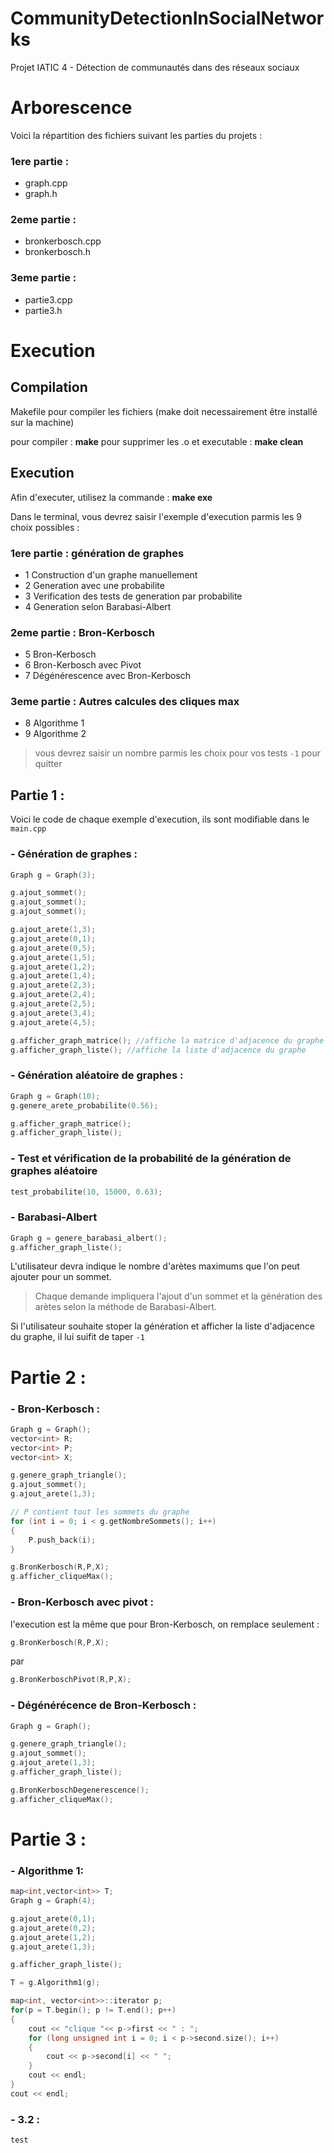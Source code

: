 # CommunityDetectionInSocialNetworks
Projet IATIC 4 - Détection de communautés dans des réseaux sociaux



# Arborescence
Voici la répartition des fichiers suivant les parties du projets :

### 1ere partie :
 - graph.cpp
 - graph.h

### 2eme partie :
 - bronkerbosch.cpp
 - bronkerbosch.h

### 3eme partie :
 - partie3.cpp
 - partie3.h


# Execution 
## Compilation
Makefile pour compiler les fichiers (make doit necessairement être installé sur la machine)

pour compiler : **make**
pour supprimer les .o et executable : **make clean**

## Execution
Afin d'executer, utilisez la commande : **make exe**

Dans le terminal, vous devrez saisir l'exemple d'execution parmis les 9 choix possibles :
### 1ere partie : génération de graphes
- 1 Construction d'un graphe manuellement
- 2 Generation avec une probabilite
- 3 Verification des tests de generation par probabilite
- 4 Generation selon Barabasi-Albert
### 2eme partie : Bron-Kerbosch
- 5 Bron-Kerbosch
- 6 Bron-Kerbosch avec Pivot
- 7 Dégénérescence avec Bron-Kerbosch
### 3eme partie : Autres calcules des cliques max
- 8 Algorithme 1
- 9 Algorithme 2

>vous devrez saisir un nombre parmis les choix pour vos tests
> `-1` pour quitter

## Partie 1 : 

Voici le code de chaque exemple d'execution, ils sont modifiable dans le `main.cpp` 

### - Génération de graphes :

```cpp
Graph g = Graph(3);

g.ajout_sommet();
g.ajout_sommet();
g.ajout_sommet();

g.ajout_arete(1,3);
g.ajout_arete(0,1); 
g.ajout_arete(0,5);
g.ajout_arete(1,5);
g.ajout_arete(1,2);
g.ajout_arete(1,4);
g.ajout_arete(2,3);
g.ajout_arete(2,4);
g.ajout_arete(2,5);
g.ajout_arete(3,4);
g.ajout_arete(4,5);

g.afficher_graph_matrice(); //affiche la matrice d'adjacence du graphe
g.afficher_graph_liste(); //affiche la liste d'adjacence du graphe
```

### - Génération aléatoire de graphes :

```cpp
Graph g = Graph(10);
g.genere_arete_probabilite(0.56);

g.afficher_graph_matrice();
g.afficher_graph_liste();
```

### - Test et vérification de la probabilité de la génération de graphes aléatoire

```cpp
test_probabilite(10, 15000, 0.63);
```


### - Barabasi-Albert

```cpp
Graph g = genere_barabasi_albert();
g.afficher_graph_liste();
```
L'utilisateur devra indique le nombre d'arètes maximums que l'on peut ajouter pour un sommet.
>Chaque demande impliquera l'ajout d'un sommet et la génération des arètes selon la méthode de Barabasi-Albert.

Si l'utilisateur souhaite stoper la génération et afficher la liste d'adjacence du graphe, il lui suifit de taper `-1`

# Partie 2 : 

### - Bron-Kerbosch :

```cpp
Graph g = Graph();
vector<int> R;
vector<int> P;
vector<int> X;

g.genere_graph_triangle();
g.ajout_sommet();
g.ajout_arete(1,3);

// P contient tout les sommets du graphe
for (int i = 0; i < g.getNombreSommets(); i++)
{
    P.push_back(i);
}

g.BronKerbosch(R,P,X);
g.afficher_cliqueMax();
```
### - Bron-Kerbosch avec pivot :

l'execution est la même que pour Bron-Kerbosch, on remplace seulement :
```cpp
g.BronKerbosch(R,P,X);
```
par
```cpp
g.BronKerboschPivot(R,P,X);
```

### - Dégénérécence de Bron-Kerbosch :
```cpp
Graph g = Graph();

g.genere_graph_triangle();
g.ajout_sommet();
g.ajout_arete(1,3);
g.afficher_graph_liste();

g.BronKerboschDegenerescence();
g.afficher_cliqueMax();
```


# Partie 3 : 

### - Algorithme 1:
```cpp
map<int,vector<int>> T;
Graph g = Graph(4);

g.ajout_arete(0,1);
g.ajout_arete(0,2);
g.ajout_arete(1,2);
g.ajout_arete(1,3);

g.afficher_graph_liste();

T = g.Algorithm1(g);

map<int, vector<int>>::iterator p;
for(p = T.begin(); p != T.end(); p++)
{
    cout << "clique "<< p->first << " : ";
    for (long unsigned int i = 0; i < p->second.size(); i++)
    {
        cout << p->second[i] << " ";
    }
    cout << endl;
}
cout << endl;
```

### - 3.2 :
```cpp
test
```